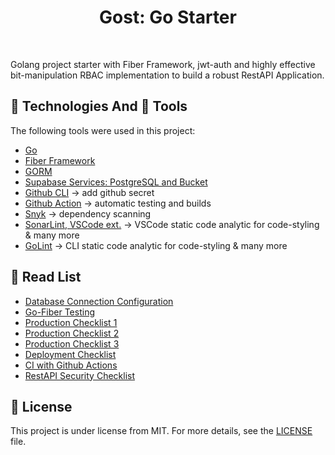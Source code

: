<h1 align="center">Gost: Go Starter</h1>

<br>

Golang project starter with Fiber Framework, jwt-auth and highly effective bit-manipulation RBAC implementation to build a robust RestAPI Application.

## :rocket: Technologies And :wrench: Tools

The following tools were used in this project:

- [Go](https://go.dev)
- [Fiber Framework](https://docs.gofiber.io/)
- [GORM](https://gorm.io/)
- [Supabase Services: PostgreSQL and Bucket](https://www.supabase.com)
- [Github CLI](https://cli.github.com/) -> add github secret
- [Github Action](https://github.com/features/actions) -> automatic testing and builds
- [Snyk](https://app.snyk.io/) -> dependency scanning
- [SonarLint, VSCode ext.](https://marketplace.visualstudio.com/items?itemName=SonarSource.sonarlint-vscode) -> VSCode static code analytic for code-styling & many more
- [GoLint](https://github.com/golang/lint) -> CLI static code analytic for code-styling & many more

## :closed_book: Read List

- [Database Connection Configuration](https://www.alexedwards.net/blog/configuring-sqldb)
- [Go-Fiber Testing](https://dev.to/koddr/go-fiber-by-examples-testing-the-application-1ldf)
- [Production Checklist 1](https://aleksei-kornev.medium.com/production-readiness-checklist-for-backend-applications-8d2b0c57ccec/)
- [Production Checklist 2](https://github.com/gorrion-io/production-readiness-checklist/)
- [Production Checklist 3](https://www.cockroachlabs.com/docs/cockroachcloud/production-checklist/)
- [Deployment Checklist](https://last9.io/blog/deployment-readiness-checklists/)
- [CI with Github Actions](https://www.alexedwards.net/blog/ci-with-go-and-github-actions)
- [RestAPI Security Checklist](https://roadmap.sh/best-practices/api-security/)

## :memo: License

This project is under license from MIT. For more details, see the [LICENSE](LICENSE) file.

&#xa0;

<!-- Todo: edit readme, see tips github action -->
